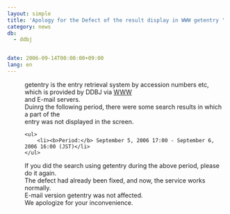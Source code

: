 ```yaml
---
layout: simple
title: 'Apology for the Defect of the result display in WWW getentry '
category: news
db:
  - ddbj


date: 2006-09-14T00:00:00+09:00
lang: en
---
```


<html>
<dd>getentry is the entry retrieval system by accession numbers etc,<br>which is provided by DDBJ via <a href="http://getentry.ddbj.nig.ac.jp/top-e.html">WWW</a><br>and E-mail servers.
<dd>Duinrg the following period, there were some search results in which a part of the<br>entry was not displayed in the screen.

    <ul>
        <li><b>Period:</b> September 5, 2006 17:00 - September 6, 2006 16:00 (JST)</li>
    </ul>
<dd>If you did the search using getentry during the above period, please do it again.
<dd>The defect had already been fixed, and now, the service works normally.<br>E-mail version getentry was not affected.
<dd>We apologize for your inconvenience.</dd>
</dd>
</dd>
</dd>
</dd>
</html>
